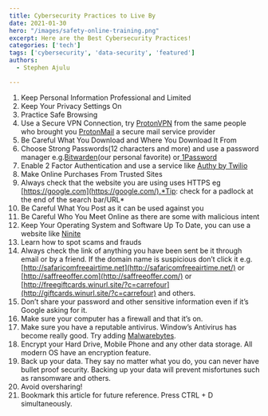 ```yaml
---
title: Cybersecurity Practices to Live By
date: 2021-01-30
hero: "/images/safety-online-training.png"
excerpt: Here are the Best Cybersecurity Practices!
categories: ['tech']
tags: ['cybersecurity', 'data-security', 'featured']
authors:
  - Stephen Ajulu

---
```

1. Keep Personal Information Professional and Limited
2. Keep Your Privacy Settings On
3. Practice Safe Browsing
4. Use a Secure VPN Connection, try [ProtonVPN](https://protonvpn.com/utm_source=techwitke.netlify.app) from the same people who brought you [ProtonMail](https://protonmail.com/utm_source=techwitke.netlify.app) a secure mail service provider
5. Be Careful What You Download and Where You Download It From
6. Choose Strong Passwords(12 characters and more) and use a password manager e.g.[Bitwarden](https://bitwarden.com/utm_source=techwitke.netlify.app)(our personal favorite) or[ 1Password](https://1password.com/utm_source=techwitke.netlify.app)
7. Enable 2 Factor Authentication and use a service like [Authy by Twilio](https://authy.com/utm_source=techwitke.netlify.app)
8. Make Online Purchases From Trusted Sites
9. Always check that the website you are using uses HTTPS eg [https://google.com](https://google.com/).*Tip: check for a padlock at the end of the search bar/URL*
10. Be Careful What You Post as it can be used against you
11. Be Careful Who You Meet Online as there are some with malicious intent
12. Keep Your Operating System and Software Up To Date, you can use a website like [Ninite](https://ninite.com/utm_source=techwitke.netlify.app)
13. Learn how to spot scams and frauds
14. Always check the link of anything you have been sent be it through email or by a friend. If the domain name is suspicious don’t click it e.g. [http://safaricomfreeairtime.net](http://safaricomfreeairtime.net/) or [http://saffreeoffer.com](http://saffreeoffer.com/) or [http://freegiftcards.winurl.site/?c=carrefour](http://giftcards.winurl.site/?c=carrefour) and others.
15. Don’t share your password and other sensitive information even if it’s Google asking for it.
16. Make sure your computer has a firewall and that it’s on.
17. Make sure you have a reputable antivirus. Window’s Antivirus has become really good. Try adding [Malwarebytes](https://www.malwarebytes.com/utm_source=techwitke.netlify.app).
18. Encrypt your Hard Drive, Mobile Phone and any other data storage. All modern OS have an encryption feature.
19. Back up your data. They say no matter what you do, you can never have bullet proof security. Backing up your data will prevent misfortunes such as ransomware and others.
20. Avoid oversharing!
21. Bookmark this article for future reference. Press CTRL + D simultaneously.
